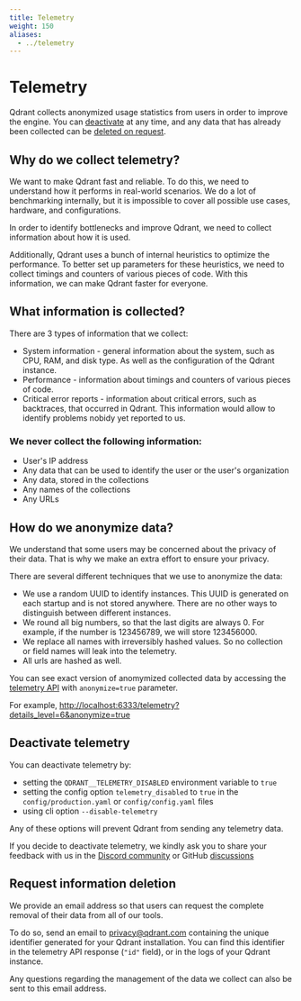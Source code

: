 ```yaml
---
title: Telemetry
weight: 150
aliases:
  - ../telemetry
---
```


# Telemetry

Qdrant collects anonymized usage statistics from users in order to improve the engine.
You can [deactivate](#deactivate-telemetry) at any time, and any data that has already been collected can be [deleted on request](#request-information-deletion).

## Why do we collect telemetry?

We want to make Qdrant fast and reliable. To do this, we need to understand how it performs in real-world scenarios.
We do a lot of benchmarking internally, but it is impossible to cover all possible use cases, hardware, and configurations.

In order to identify bottlenecks and improve Qdrant, we need to collect information about how it is used.

Additionally, Qdrant uses a bunch of internal heuristics to optimize the performance.
To better set up parameters for these heuristics, we need to collect timings and counters of various pieces of code.
With this information, we can make Qdrant faster for everyone.


## What information is collected?

There are 3 types of information that we collect:

* System information - general information about the system, such as CPU, RAM, and disk type. As well as the configuration of the Qdrant instance.
* Performance - information about timings and counters of various pieces of code.
* Critical error reports - information about critical errors, such as backtraces, that occurred in Qdrant. This information would allow to identify problems nobidy yet reported to us.

### We **never** collect the following information:

- User's IP address
- Any data that can be used to identify the user or the user's organization
- Any data, stored in the collections
- Any names of the collections
- Any URLs

## How do we anonymize data?

We understand that some users may be concerned about the privacy of their data.
That is why we make an extra effort to ensure your privacy.

There are several different techniques that we use to anonymize the data:

- We use a random UUID to identify instances. This UUID is generated on each startup and is not stored anywhere. There are no other ways to distinguish between different instances.
- We round all big numbers, so that the last digits are always 0. For example, if the number is 123456789, we will store 123456000.
- We replace all names with irreversibly hashed values. So no collection or field names will leak into the telemetry.
- All urls are hashed as well.

You can see exact version of anomymized collected data by accessing the [telemetry API](https://qdrant.github.io/qdrant/redoc/index.html#tag/service/operation/telemetry) with `anonymize=true` parameter.

For example, <http://localhost:6333/telemetry?details_level=6&anonymize=true>


## Deactivate telemetry

You can deactivate telemetry by:

- setting the `QDRANT__TELEMETRY_DISABLED` environment variable to `true`
- setting the config option `telemetry_disabled` to `true` in the `config/production.yaml` or `config/config.yaml` files
- using cli option `--disable-telemetry`

Any of these options will prevent Qdrant from sending any telemetry data.

If you decide to deactivate telemetry, we kindly ask you to share your feedback with us in the [Discord community](https://qdrant.to/discord) or GitHub [discussions](https://github.com/qdrant/qdrant/discussions)

## Request information deletion

We provide an email address so that users can request the complete removal of their data from all of our tools.

To do so, send an email to privacy@qdrant.com containing the unique identifier generated for your Qdrant installation.
You can find this identifier in the telemetry API response (`"id"` field), or in the logs of your Qdrant instance.

Any questions regarding the management of the data we collect can also be sent to this email address.
